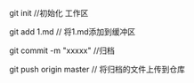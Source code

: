 git init        //初始化 工作区

git add 1.md        // 将1.md添加到缓冲区

git commit -m "xxxxx"       //归档

git push origin master      // 将归档的文件上传到仓库